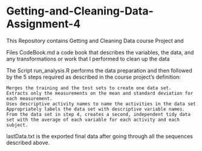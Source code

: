 # Getting-and-Cleaning-Data-Assignment-4
This Repository contains Getting and Cleaning Data course Project and 

Files
CodeBook.md a code book that describes the variables, the data, and any transformations or work that I performed to clean up the data

The Script
run_analysis.R performs the data preparation and then followed by the 5 steps required as described in the course project’s definition:

    Merges the training and the test sets to create one data set.
    Extracts only the measurements on the mean and standard deviation for each measurement.
    Uses descriptive activity names to name the activities in the data set
    Appropriately labels the data set with descriptive variable names.
    From the data set in step 4, creates a second, independent tidy data set with the average of each variable for each activity and each       subject.
    
lastData.txt is the exported final data after going through all the sequences described above.
